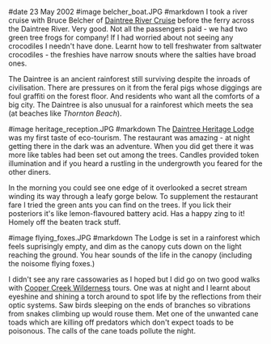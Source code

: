 #date 23 May 2002
#image belcher_boat.JPG
#markdown
I took a river cruise with Bruce Belcher of
[Daintree River Cruise](https://www.daintreerivercruisecentre.com.au/)
before the ferry across the Daintree River. Very good. Not all the passengers paid - we had two green tree frogs for company!  If I had worried about not seeing any crocodiles I needn't have done. Learnt how to tell freshwater from saltwater crocodiles - the freshies have narrow snouts where the salties have broad ones.

The Daintree is an ancient rainforest still surviving despite the inroads of civilisation. There are pressures on it from the feral pigs whose diggings are foul graffiti on the forest floor. And residents who want all the comforts of a big city.
The Daintree is also unusual for a rainforest which meets the sea (at beaches like
*Thornton Beach*).

#image heritage_reception.JPG
#markdown
The [Daintree Heritage Lodge](https://www.heritagelodge.net.au/) was my first taste of eco-tourism. The restaurant was amazing - at night getting there in the dark was an adventure. When you did get there it was more like tables had been set out among the trees. Candles provided token illumination and if you heard a rustling in the undergrowth you feared for the other diners.

In the morning you could see one edge of it overlooked a secret stream winding its way through a leafy gorge below. To supplement the restaurant fare I tried the green ants you can find on the trees. If you lick their posteriors it's like lemon-flavoured battery acid. Has a happy zing to it! Homely off the beaten track stuff.

#image flying_foxes.JPG
#markdown
The Lodge is set in a rainforest which feels suprisingly empty, and dim as the canopy cuts down on the light reaching the ground. You hear sounds of the life in the canopy (including the noisome flying foxes.)

I didn't see any rare cassowaries as I hoped but I did go on two good walks with
[Cooper Creek Wilderness](https://coopercreek.com.au/) tours. One was at night and I learnt about eyeshine and shining a torch around to spot life by the reflections from their optic systems. Saw birds sleeping on the ends of branches so vibrations from snakes climbing up would rouse them. Met one of the unwanted cane toads which are killing off predators which don't expect toads to be poisonous. The calls of the cane toads pollute the night.
